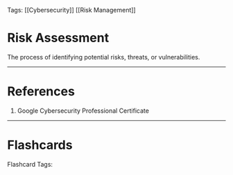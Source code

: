 Tags: [[Cybersecurity]] [[Risk Management]]
# Risk Assessment

The process of identifying potential risks, threats, or vulnerabilities.

---
# References

1. Google Cybersecurity Professional Certificate

---
# Flashcards

Flashcard Tags: 